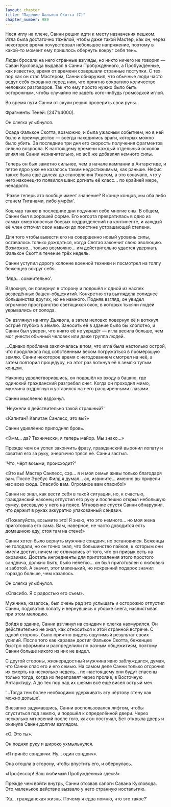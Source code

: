 ```yaml
---
layout: chapter
title: "Падение Фалькон Скотта (7)"
chapter_number: 989
---
```


Неся иглу на плече, Санни решил идти к месту назначения пешком. Игла была достаточно тяжёлой, чтобы даже такой Мастер, как он, через некоторое время почувствовал небольшое напряжение, поэтому в какой-то момент ему пришлось обернуть вокруг себя тень.

Люди бросали на него странные взгляды, но никто ничего не говорил — Саван Кукловода выдавал в Санни Пробуждённого, а Пробуждённые, как известно, время от времени совершали странные поступки. С тех пор как он стал Мастером, Санни обнаружил, что обычные люди часто ведут себя скованно перед ним, что приятно сократило количество неловких разговоров. Так что ему просто нужно было быть осторожным, чтобы случайно не задеть кого-нибудь громоздкой иглой.

Во время пути Санни от скуки решил проверить свои руны.

Фрагменты Теней: [2471/4000].

Он слегка улыбнулся.

Осада Фалькон Скотта, возможно, и была ужасным событием, но в ней было и преимущество — всегда находились враги, которых можно было убить. За последние три дня его скорость получения фрагментов сильно возросла. К настоящему времени каждый отдельный осколок влиял на Санни незначительно, но всё же добавлял немного силы.

Теперь он был заметно сильнее, чем в начале кампании в Антарктиде, и пятое ядро уже не казалось таким недостижимым, как раньше. Нефис также была ещё далека до становления Ужасом, а это означало, что у него наконец-то появился шанс догнать её класс... по крайней мере, ненадолго.

'Разве теперь это вообще имеет значение? В конце концов, мы оба либо станем Титанами, либо умрём'.

Кошмар также в последние дни подчинял себе многие сны. В общем, Санни был в хорошей форме. Его когорта превратилась в одно из самых смертоносных боевых подразделений на континенте, и каждый её член отточил свои навыки до поистине устрашающей степени.

Для того чтобы вывести его на совершенно новый уровень силы, оставалось только дождаться, когда Святая закончит свою эволюцию. Возможно... только возможно... им действительно удастся удержать Фалькон Скотт в течение трёх недель.

Санни уступил дорогу колонне военной техники и посмотрел на толпу беженцев вокруг себя.

'Мда... сомнительно'.

Вздохнув, он повернул в сторону и подошёл к одной из наспех возведённых башен-общежитий. Конкретно эта выглядела солиднее большинства других, но не намного. Подняв взгляд, он увидел огромное пространство светящихся окон, в которых тысячи людей укрывались от холода.

Он взглянул на иглу Дьявола, а затем неловко повернул её и воткнул остриё глубоко в зёмлю. Заносить её в здание было бы хлопотно, и Санни был уверен, что никто её не украдёт — игла весила больше, чем мог унести обычный человек или даже группа людей.

...Однако проблема заключалась в том, что игла была настолько острой, что продолжала под собственным весом погружаться в промёрзшую землю. Санни некоторое время с негодованием смотрел на неё, а затем повторил процедуру, на этот раз воткнув её в землю тупым концом.

Наконец удовлетворившись, он подошёл ко входу в башню, где одинокий гражданский разгребал снег. Когда он проходил мимо, мужчина вздрогнул и уставился на него расширенными глазами.

Санни мысленно вздохнул.

'Неужели я действительно такой страшный?'

«Капитан? Капитан Санлесс, это вы?»

Санни удивлённо приподнял бровь.

«Эмм... да? Технически, я теперь майор. Мы знако...»

Прежде чем он успел закончить фразу, гражданский выронил лопату и схватил его за руку, энергично тряся её. Санни застыл.

'Что, чёрт возьми, происходит?'

«Это вы! Мастер Санлесс, сэр... я и моя семья живы только благодаря вам. После Эребус Филд я думал... ах, извините... именно вы привели нас всех сюда. Спасибо вам. Огромное вам спасибо!»

Санни не знал, как вести себя в такой ситуации, но, к счастью, гражданский наконец отпустил его руку и поспешно открыл небольшую сумку, висевшую у него на поясе. Мгновение спустя Санни обнаружил, что держит в руках аккуратно упакованный сэндвич.

«Пожалуйста, возьмите это! Я знаю, что это немного... но моя жена приготовила его сама. Вам, наверное, не часто доводится есть домашнюю еду, стоя там на стене!»

Санни хотел было вернуть мужчине сэндвич, но остановился. Беженцы не голодали, но он точно знал, что большинство пайков, к которым они имели доступ, ничем не отличались от того, что он привык есть на окраинах. Достать ингредиенты для приготовления этого простого сэндвича, должно быть, было нелегко... он был приготовлен с любовью и заботой. А значит, этот маленький, но искренний подарок значил гораздо больше, чем казалось.

Он слегка улыбнулся.

«Спасибо. Я с радостью его съем».

Мужчина, казалось, был очень рад это услышать и осторожно отпустил Санни, подхватив лопату и вернувшись к уборке снега, насвистывая при этом мелодию.

Войдя в здание, Санни взглянул на сэндвич и слегка нахмурился. Он действительно не знал, как относиться к этой странной встрече. С одной стороны, было приятно видеть ощутимый результат своих усилий. После того как караван достиг Фалькон Скотта, беженцев быстро оформили и распределили по разным общежитиям, поэтому Санни больше никого из них не видел.

С другой стороны, жизнерадостный мужчина явно заблуждался, думая, что Санни спас его и его семью. На самом деле Санни только отсрочил их смерть на несколько недель... по-настоящему они будут спасены только тогда, когда их переправят через пролив, в Восточную Антарктиду. А до тех пор над их шеями всё ещё висел острый меч.

'...Тогда тем более необходимо удерживать эту чёртову стену как можно дольше'.

Внезапно задумавшись, Санни воспользовался лифтом, чтобы спуститься под землю, и подошёл к определённой двери. Через несколько мгновений после того, как он постучал, Бет открыла дверь и окинула Санни долгим взглядом.

«О. Это ты».

Он поднял руку и широко ухмыльнулся.

«Я принёс сэндвичи. Ну... один сэндвич».

Она отошла в сторону, чтобы впустить его, и обернулась.

«Профессор! Ваш любимый Пробуждённый здесь!»

Прежде чем войти внутрь, Санни отозвав сапоги Савана Кукловода. Это маленькое действие вызвало у него странную ностальгию.

'Ха... гражданская жизнь. Почему я едва помню, что это такое?'